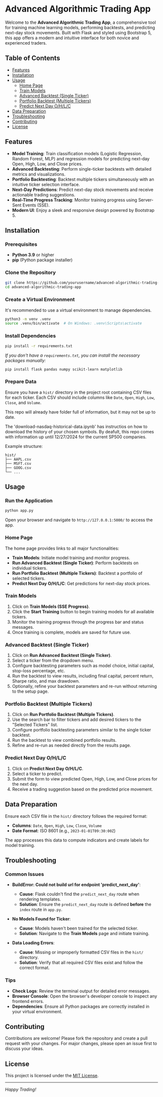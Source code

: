 # Advanced Algorithmic Trading App

Welcome to the **Advanced Algorithmic Trading App**, a comprehensive tool for training machine learning models, performing backtests, and predicting next-day stock movements. Built with Flask and styled using Bootstrap 5, this app offers a modern and intuitive interface for both novice and experienced traders.

## Table of Contents

- [Features](#features)
- [Installation](#installation)
- [Usage](#usage)
  - [Home Page](#home-page)
  - [Train Models](#train-models)
  - [Advanced Backtest (Single Ticker)](#advanced-backtest-single-ticker)
  - [Portfolio Backtest (Multiple Tickers)](#portfolio-backtest-multiple-tickers)
  - [Predict Next Day O/H/L/C](#predict-next-day-ohlc)
- [Data Preparation](#data-preparation)
- [Troubleshooting](#troubleshooting)
- [Contributing](#contributing)
- [License](#license)

## Features

- **Model Training**: Train classification models (Logistic Regression, Random Forest, MLP) and regression models for predicting next-day Open, High, Low, and Close prices.
- **Advanced Backtesting**: Perform single-ticker backtests with detailed metrics and visualizations.
- **Portfolio Backtesting**: Backtest multiple tickers simultaneously with an intuitive ticker selection interface.
- **Next-Day Predictions**: Predict next-day stock movements and receive actionable trading suggestions.
- **Real-Time Progress Tracking**: Monitor training progress using Server-Sent Events (SSE).
- **Modern UI**: Enjoy a sleek and responsive design powered by Bootstrap 5.

## Installation

### Prerequisites

- **Python 3.9** or higher
- **pip** (Python package installer)

### Clone the Repository

```bash
git clone https://github.com/yourusername/advanced-algorithmic-trading-app.git
cd advanced-algorithmic-trading-app
```

### Create a Virtual Environment

It's recommended to use a virtual environment to manage dependencies.

```bash
python3 -m venv .venv
source .venv/bin/activate  # On Windows: .venv\Scripts\activate
```

### Install Dependencies

```bash
pip install -r requirements.txt
```

*If you don't have a `requirements.txt`, you can install the necessary packages manually:*

```bash
pip install flask pandas numpy scikit-learn matplotlib
```

### Prepare Data

Ensure you have a `hist/` directory in the project root containing CSV files for each ticker. Each CSV should include columns like `Date`, `Open`, `High`, `Low`, `Close`, and `Volume`.

This repo will already have folder full of information, but it may not be up to date.

The 'download-nasdaq-historical-data.ipynb' has instructios on how to download the history of your chosen symbols. By deafult, this repo comes with information up until 12/27/2024 for the current SP500 companies.

Example structure:

```
hist/
├── AAPL.csv
├── MSFT.csv
├── GOOG.csv
└── ...
```

## Usage

### Run the Application

```bash
python app.py
```

Open your browser and navigate to `http://127.0.0.1:5000/` to access the app.

### Home Page

The home page provides links to all major functionalities:

- **Train Models**: Initiate model training and monitor progress.
- **Run Advanced Backtest (Single Ticker)**: Perform backtests on individual tickers.
- **Run Portfolio Backtest (Multiple Tickers)**: Backtest a portfolio of selected tickers.
- **Predict Next Day O/H/L/C**: Get predictions for next-day stock prices.

### Train Models

1. Click on **Train Models (SSE Progress)**.
2. Click the **Start Training** button to begin training models for all available tickers.
3. Monitor the training progress through the progress bar and status messages.
4. Once training is complete, models are saved for future use.

### Advanced Backtest (Single Ticker)

1. Click on **Run Advanced Backtest (Single Ticker)**.
2. Select a ticker from the dropdown menu.
3. Configure backtesting parameters such as model choice, initial capital, stop-loss percentage, etc.
4. Run the backtest to view results, including final capital, percent return, Sharpe ratio, and max drawdown.
5. Optionally, refine your backtest parameters and re-run without returning to the setup page.

### Portfolio Backtest (Multiple Tickers)

1. Click on **Run Portfolio Backtest (Multiple Tickers)**.
2. Use the search bar to filter tickers and add desired tickers to the "Selected Tickers" list.
3. Configure portfolio backtesting parameters similar to the single ticker backtest.
4. Run the backtest to view combined portfolio results.
5. Refine and re-run as needed directly from the results page.

### Predict Next Day O/H/L/C

1. Click on **Predict Next Day O/H/L/C**.
2. Select a ticker to predict.
3. Submit the form to view predicted Open, High, Low, and Close prices for the next day.
4. Receive a trading suggestion based on the predicted price movement.

## Data Preparation

Ensure each CSV file in the `hist/` directory follows the required format:

- **Columns**: `Date`, `Open`, `High`, `Low`, `Close`, `Volume`
- **Date Format**: ISO 8601 (e.g., `2023-01-01T09:30:00Z`)

The app processes this data to compute indicators and create labels for model training.

## Troubleshooting

### Common Issues

- **BuildError: Could not build url for endpoint 'predict_next_day'**:
  - **Cause**: Flask couldn't find the `predict_next_day` route when rendering templates.
  - **Solution**: Ensure the `predict_next_day` route is defined **before** the `index` route in `app.py`.

- **No Models Found for Ticker**:
  - **Cause**: Models haven't been trained for the selected ticker.
  - **Solution**: Navigate to the **Train Models** page and initiate training.

- **Data Loading Errors**:
  - **Cause**: Missing or improperly formatted CSV files in the `hist/` directory.
  - **Solution**: Verify that all required CSV files exist and follow the correct format.

### Tips

- **Check Logs**: Review the terminal output for detailed error messages.
- **Browser Console**: Open the browser's developer console to inspect any frontend errors.
- **Dependencies**: Ensure all Python packages are correctly installed in your virtual environment.

## Contributing

Contributions are welcome! Please fork the repository and create a pull request with your changes. For major changes, please open an issue first to discuss your ideas.

## License

This project is licensed under the [MIT License](LICENSE).

---

*Happy Trading!*
